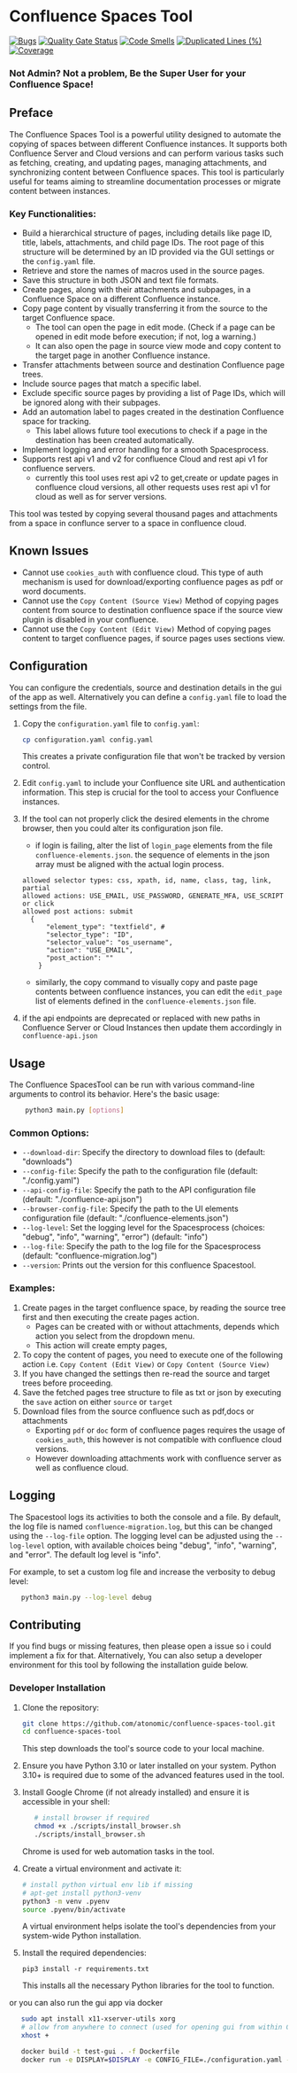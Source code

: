 # Confluence Spaces Tool 

[![Bugs](https://sonarcloud.io/api/project_badges/measure?project=atonomic_confluence-spaces-tool&metric=bugs)](https://sonarcloud.io/summary/new_code?id=atonomic_confluence-spaces-tool)
[![Quality Gate Status](https://sonarcloud.io/api/project_badges/measure?project=atonomic_confluence-spaces-tool&metric=alert_status)](https://sonarcloud.io/summary/new_code?id=atonomic_confluence-spaces-tool)
[![Code Smells](https://sonarcloud.io/api/project_badges/measure?project=atonomic_confluence-spaces-tool&metric=code_smells)](https://sonarcloud.io/summary/new_code?id=atonomic_confluence-spaces-tool)
[![Duplicated Lines (%)](https://sonarcloud.io/api/project_badges/measure?project=atonomic_confluence-spaces-tool&metric=duplicated_lines_density)](https://sonarcloud.io/summary/new_code?id=atonomic_confluence-spaces-tool)
[![Coverage](https://sonarcloud.io/api/project_badges/measure?project=atonomic_confluence-spaces-tool&metric=coverage)](https://sonarcloud.io/summary/new_code?id=atonomic_confluence-spaces-tool)

### Not Admin? Not a problem, Be the Super User for your Confluence Space!
## Preface
The Confluence Spaces Tool is a powerful utility designed to automate the copying of spaces between different Confluence instances. It supports both Confluence Server and Cloud versions and can perform various tasks such as fetching, creating, and updating pages, managing attachments, and synchronizing content between Confluence spaces. This tool is particularly useful for teams aiming to streamline documentation processes or migrate content between instances.

### Key Functionalities:
- Build a hierarchical structure of pages, including details like page ID, title, labels, attachments, and child page IDs. The root page of this structure will be determined by an ID provided via the GUI settings or the `config.yaml` file.
- Retrieve and store the names of macros used in the source pages.
- Save this structure in both JSON and text file formats.
- Create pages, along with their attachments and subpages, in a Confluence Space on a different Confluence instance.
- Copy page content by visually transferring it from the source to the target Confluence space.
   * The tool can open the page in edit mode. (Check if a page can be opened in edit mode before execution; if not, log a warning.)
   * It can also open the page in source view mode and copy content to the target page in another Confluence instance.
- Transfer attachments between source and destination Confluence page trees.
- Include source pages that match a specific label.
- Exclude specific source pages by providing a list of Page IDs, which will be ignored along with their subpages.
- Add an automation label to pages created in the destination Confluence space for tracking.
   - This label allows future tool executions to check if a page in the destination has been created automatically.
- Implement logging and error handling for a smooth Spacesprocess.
- Supports rest api v1 and v2 for confluence Cloud and rest api v1 for confluence servers.
   * currently this tool uses rest api v2 to get,create or update pages in confluence cloud versions, all other requests uses rest api v1 for cloud as well as for server versions.

This tool was tested by copying several thousand pages and attachments from a space in conflunce server to a space in confluence cloud. 

## Known Issues

* Cannot use `cookies_auth` with confluence cloud. This type of auth mechanism is used for download/exporting confluence pages as pdf or word documents.
* Cannot use the `Copy Content (Source View)` Method of copying pages content from source to destination confluence space if the source view plugin is disabled in your confluence.
* Cannot use the `Copy Content (Edit View)` Method of copying pages content to target confluence pages, if source pages uses sections view. 


## Configuration

You can configure the credentials, source and destination details in the gui of the app as well. Alternatively you can define a `config.yaml` file to load the settings from the file. 

1. Copy the `configuration.yaml` file to `config.yaml`:
   ```bash
   cp configuration.yaml config.yaml
   ```
   This creates a private configuration file that won't be tracked by version control.

2. Edit `config.yaml` to include your Confluence site URL and authentication information.
   This step is crucial for the tool to access your Confluence instances.

3. If the tool can not properly click the desired elements in the chrome browser, then you could alter its configuration json file.
      * if login is failing, alter the list of `login_page` elements from the file `confluence-elements.json`. the sequence of elements in the json array must be aligned with the actual login process.
      ```
      allowed selector types: css, xpath, id, name, class, tag, link, partial
      allowed actions: USE_EMAIL, USE_PASSWORD, GENERATE_MFA, USE_SCRIPT or click
      allowed post actions: submit
        {
            "element_type": "textfield", # 
            "selector_type": "ID", 
            "selector_value": "os_username",
            "action": "USE_EMAIL", 
            "post_action": ""
          }
      ```
      * similarly, the copy command to visually copy and paste page contents between confluence instances, you can edit the `edit_page` list of elements defined in the `confluence-elements.json` file. 

4. if the api endpoints are deprecated or replaced with new paths in Confluence Server or Cloud Instances then update them accordingly in `confluence-api.json`

## Usage

The Confluence SpacesTool can be run with various command-line arguments to control its behavior. Here's the basic usage:

```bash
    python3 main.py [options]
```

### Common Options:
- `--download-dir`: Specify the directory to download files to (default: "downloads")
- `--config-file`: Specify the path to the configuration file (default: "./config.yaml")
- `--api-config-file`: Specify the path to the API configuration file (default: "./confluence-api.json")
- `--browser-config-file`: Specify the path to the UI elements configuration file (default: "./confluence-elements.json")
- `--log-level`: Set the logging level for the Spacesprocess (choices: "debug", "info", "warning", "error") (default: "info")
- `--log-file`: Specify the path to the log file for the Spacesprocess (default: "confluence-migration.log")
- `--version`: Prints out the version for this confluence Spacestool. 

### Examples:
1. Create pages in the target confluence space, by reading the source tree first and then executing the create pages action.
   * Pages can be created with or without attachments, depends which action you select from the dropdown menu.
   * This action will create empty pages, 
2. To copy the content of pages, you need to execute one of the following action i.e. `Copy Content (Edit View)` or `Copy Content (Source View)` 
3. If you have changed the settings then re-read the source and target trees before proceeding.
4. Save the fetched pages tree structure to file as txt or json by executing the `save` action on either `source` or `target`
5. Download files from the source confluence such as pdf,docs or attachments 
   * Exporting `pdf` or `doc` form of confluence pages requires the usage of `cookies_auth`, this however is not compatible with confluence cloud versions.
   * However downloading attachments work with confluence server as well as confluence cloud. 


## Logging

The Spacestool logs its activities to both the console and a file. By default, the log file is named `confluence-migration.log`, but this can be changed using the `--log-file` option. The logging level can be adjusted using the `--log-level` option, with available choices being "debug", "info", "warning", and "error". The default log level is "info".

For example, to set a custom log file and increase the verbosity to debug level:

```bash
   python3 main.py --log-level debug
```

## Contributing

If you find bugs or missing features, then please open a issue so i could implement a fix for that.
Alternatively, You can also setup a developer environment for this tool by following the installation guide below.

### Developer Installation

1. Clone the repository:
   ```bash
   git clone https://github.com/atonomic/confluence-spaces-tool.git
   cd confluence-spaces-tool
   ```
   This step downloads the tool's source code to your local machine.

2. Ensure you have Python 3.10 or later installed on your system.
   Python 3.10+ is required due to some of the advanced features used in the tool.

3. Install Google Chrome (if not already installed) and ensure it is accessible in your shell:
   ```bash
      # install browser if required
      chmod +x ./scripts/install_browser.sh
      ./scripts/install_browser.sh
   ```
   Chrome is used for web automation tasks in the tool.

4. Create a virtual environment and activate it:
   ```bash
   # install python virtual env lib if missing
   # apt-get install python3-venv
   python3 -m venv .pyenv
   source .pyenv/bin/activate
   ```
   A virtual environment helps isolate the tool's dependencies from your system-wide Python installation.

5. Install the required dependencies:
   ```
   pip3 install -r requirements.txt
   ```
   This installs all the necessary Python libraries for the tool to function.

or you can also run the gui app via docker

```bash
   sudo apt install x11-xserver-utils xorg
   # allow from anywhere to connect (used for opening gui from within Container)
   xhost +

   docker build -t test-gui . -f Dockerfile
   docker run -e DISPLAY=$DISPLAY -e CONFIG_FILE=./configuration.yaml -v ./configuration.yaml:/app/configuration.yaml -v ./downloads:/app/downloads -v /tmp/.X11-unix:/tmp/.X11-unix test-gui:latest
```
